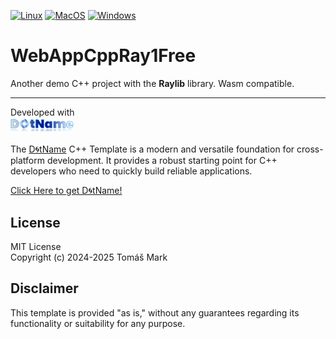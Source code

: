 [![Linux](https://github.com/tomasmark79/WebAppCppRay1Free/actions/workflows/linux.yml/badge.svg)](https://github.com/tomasmark79/WebAppCppRay1Free/actions/workflows/linux.yml)
[![MacOS](https://github.com/tomasmark79/WebAppCppRay1Free/actions/workflows/macos.yml/badge.svg)](https://github.com/tomasmark79/WebAppCppRay1Free/actions/workflows/macos.yml)
[![Windows](https://github.com/tomasmark79/WebAppCppRay1Free/actions/workflows/windows.yml/badge.svg)](https://github.com/tomasmark79/WebAppCppRay1Free/actions/workflows/windows.yml)

# WebAppCppRay1Free

Another demo C++ project with the **Raylib** library. Wasm compatible.

---

Developed with  
<img src="assets/logo.png" alt="DotNameCpp Logo" width="20%">

The [D🌀tName](https://github.com/tomasmark79/DotNameCppFree) C++ Template is a modern and versatile foundation for cross-platform development. It provides a robust starting point for C++ developers who need to quickly build reliable applications.

[Click Here to get D🌀tName!](https://github.com/tomasmark79/DotNameCppFree)

## License

MIT License  
Copyright (c) 2024-2025 Tomáš Mark

## Disclaimer

This template is provided "as is," without any guarantees regarding its functionality or suitability for any purpose.